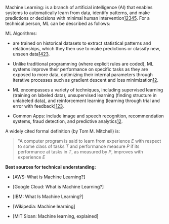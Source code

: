 Machine  Learning: is a branch of artificial intelligence (AI) that enables systems to automatically learn from data, identify patterns, and make predictions or decisions with minimal human intervention[1](https://aws.amazon.com/what-is/machine-learning/)[2](https://www.spiceworks.com/tech/artificial-intelligence/articles/what-is-ml/)[3](https://cloud.google.com/learn/what-is-machine-learning)[4](https://www.ibm.com/think/topics/machine-learning)[5](https://en.wikipedia.org/wiki/Machine_learning). For a technical person, ML can be described as follows:

ML Algorithms: 

- are trained on historical datasets to extract statistical patterns and relationships, which they then use to make predictions or classify new, unseen data[1](https://aws.amazon.com/what-is/machine-learning/)[4](https://cloud.google.com/learn/what-is-machine-learning)[2](https://www.geeksforgeeks.org/machine-learning/ml-machine-learning/)[3](https://en.wikipedia.org/wiki/Machine_learning).

- Unlike traditional programming (where explicit rules are coded), ML systems improve their performance on specific tasks as they are exposed to more data, optimizing their internal parameters through iterative processes such as gradient descent and loss minimization[1](https://cloud.google.com/learn/what-is-machine-learning)[2](https://en.wikipedia.org/wiki/Machine_learning).

- ML encompasses a variety of techniques, including supervised learning (training on labeled data), unsupervised learning (finding structure in unlabeled data), and reinforcement learning (learning through trial and error with feedback)[1](https://cloud.google.com/learn/what-is-machine-learning)[2](https://en.wikipedia.org/wiki/Machine_learning)[3](https://www.coursera.org/articles/what-is-machine-learning).

- Common Apps: include image and speech recognition, recommendation systems, fraud detection, and predictive analytics[1](https://www.geeksforgeeks.org/machine-learning/ml-machine-learning/)[2](https://www.coursera.org/articles/what-is-machine-learning).

A widely cited formal definition (by Tom M. Mitchell) is:

> "A computer program is said to learn from experience _E_ with respect to some class of tasks _T_ and performance measure _P_ if its performance at tasks in _T_, as measured by _P_, improves with experience _E_


**Best sources for technical understanding:**

- [AWS: What is Machine Learning?][](https://aws.amazon.com/what-is/machine-learning/)

- [Google Cloud: What is Machine Learning?][](https://cloud.google.com/learn/what-is-machine-learning)    
- [IBM: What Is Machine Learning?][](https://www.ibm.com/think/topics/machine-learning)
- [Wikipedia: Machine learning][](https://en.wikipedia.org/wiki/Machine_learning)
- [MIT Sloan: Machine learning, explained][](https://mitsloan.mit.edu/ideas-made-to-matter/machine-learning-explained)